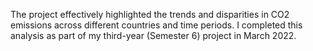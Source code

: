 The project effectively highlighted the trends and disparities in CO2 emissions across different countries and time periods. I completed this analysis as part of my third-year (Semester 6) project in March 2022.

